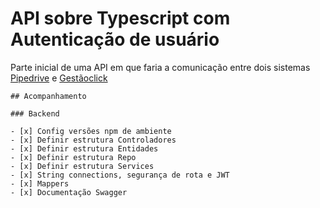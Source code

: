 # API sobre Typescript com Autenticação de usuário

 Parte inicial de uma API em que faria a comunicação entre dois sistemas  [Pipedrive](https://www.pipedrive.com/) e [Gestãoclick](https://gestaoclick.com.br/)

```
## Acompanhamento

### Backend

- [x] Config versões npm de ambiente
- [x] Definir estrutura Controladores
- [x] Definir estrutura Entidades
- [x] Definir estrutura Repo
- [x] Definir estrutura Services
- [x] String connections, segurança de rota e JWT 
- [x] Mappers 
- [x] Documentação Swagger

